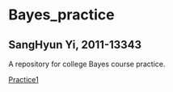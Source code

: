 # Bayes_practice
## SangHyun Yi, 2011-13343
 A repository for college Bayes course practice.

[Practice1](https://github.com/sangyi92/Bayes_practice/tree/master/practice1)
